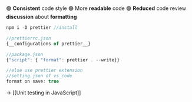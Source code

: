 🟢 **Consistent** code style
🟢 More **readable** code
🟢 **Reduced** code review **discussion** about **formatting**

```js
npm i -D prettier //install

//prettierrc.json
{__configurations of prettier__}

//package.json
{"script": { "format": prettier . --write}}

//else use prettier extension 
//setting.json of vs_code
format on save: true
```

→ [[Unit testing in JavaScript]]